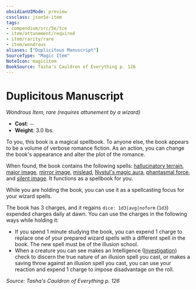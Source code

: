 ```yaml
---
obsidianUIMode: preview
cssclass: json5e-item
tags:
- compendium/src/5e/tce
- item/attunement/required
- item/rarity/rare
- item/wondrous
aliases: ["Duplicitous Manuscript"]
SourceType: "Magic Item"
NoteIcon: magicitem
BookSource: Tasha's Cauldron of Everything p. 126
---
```

# Duplicitous Manuscript
*Wondrous Item, rare (requires attunement by a wizard)*  

- **Cost**: ⏤
- **Weight**: 3.0 lbs.

To you, this book is a magical spellbook. To anyone else, the book appears to be a volume of verbose romance fiction. As an action, you can change the book's appearance and alter the plot of the romance.

When found, the book contains the following spells: [hallucinatory terrain](/3-Mechanics/CLI/spells/hallucinatory-terrain.md), [major image](/3-Mechanics/CLI/spells/major-image.md), [mirror image](/3-Mechanics/CLI/spells/mirror-image.md), [mislead](/3-Mechanics/CLI/spells/mislead.md), [Nystul's magic aura](/3-Mechanics/CLI/spells/nystuls-magic-aura.md), [phantasmal force](/3-Mechanics/CLI/spells/phantasmal-force.md), and [silent image](/3-Mechanics/CLI/spells/silent-image.md). It functions as a spellbook for you.

While you are holding the book, you can use it as a spellcasting focus for your wizard spells.

The book has 3 charges, and it regains `dice: 1d3|avg|noform` (`1d3`) expended charges daily at dawn. You can use the charges in the following ways while holding it:

- If you spend 1 minute studying the book, you can expend 1 charge to replace one of your prepared wizard spells with a different spell in the book. The new spell must be of the illusion school.  
- When a creature you can see makes an Intelligence ([Investigation](/3-Mechanics/CLI/rules/skills.md#Investigation)) check to discern the true nature of an illusion spell you cast, or makes a saving throw against an illusion spell you cast, you can use your reaction and expend 1 charge to impose disadvantage on the roll.  

*Source: Tasha's Cauldron of Everything p. 126*